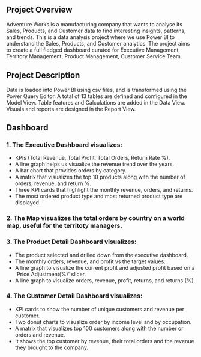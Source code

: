 ## Project Overview

Adventure Works is a manufacturing company that wants to analyse its Sales, Products, and Customer data to find interesting insights, patterns, and trends. This is a data analysis project where we use Power BI to understand the Sales, Products, and Customer analytics. The project aims to create a full fledged dashboard curated for Executive Management, Territory Management, Product Management, Customer Service Team. 

## Project Description

Data is loaded into Power BI using csv files, and is transformed using the Power Query Editor.
A total of 13 tables are defined and configured in the Model View.
Table features and Calculations are added in the Data View.
Visuals and reports are designed in the Report View.

## Dashboard

### 1. The Executive Dashboard visualizes:

 - KPIs (Total Revenue, Total Profit, Total Orders, Return Rate %).
 - A line graph helps us visualize the revenue trend over the years.   
 - A bar chart that provides orders by category.
 - A matrix that visualizes the top 10 products along with the number of orders, revenue, and return %.
 - Three KPI cards that highlight the monthly revenue, orders, and returns.
 - The most ordered product type and most returned product type are displayed.

### 2. The Map visualizes the total orders by country on a world map, useful for the territoty managers.

### 3. The Product Detail Dashboard visualizes:

 - The product selected and drilled down from the executive dashboard.
 - The monthly orders, revenue, and profit vs the target values.
 - A line graph to visualize the current profit and adjusted profit based on a 'Price Adjustment(%)' slicer.
 - A line graph to visualize orders, revenue, profit, returns, and returns (%).

### 4. The Customer Detail Dashboard visualizes:

 - KPI cards to show the number of unique customers and revenue per customer.
 - Two donut charts to visualize order by income level and by occupation.
 - A matrix that visualizes top 100 customers along with the number or orders and revenue.
 - It shows the top customer by revenue, their total orders and the revenue they brought to the company.
